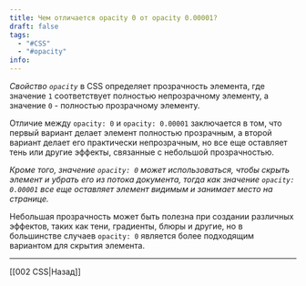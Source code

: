 ```yaml
---
title: Чем отличается opacity 0 от opacity 0.00001?
draft: false
tags:
  - "#CSS"
  - "#opacity"
info:
---
```

*Свойство `opacity`* в CSS определяет прозрачность элемента, где значение `1` соответствует полностью непрозрачному элементу, а значение `0` - полностью прозрачному элементу.

Отличие между `opacity: 0` и `opacity: 0.00001` заключается в том, что первый вариант делает элемент полностью прозрачным, а второй вариант делает его практически непрозрачным, но все еще оставляет тень или другие эффекты, связанные с небольшой прозрачностью.

_Кроме того, значение `opacity: 0` может использоваться, чтобы скрыть элемент и убрать его из потока документа, тогда как значение `opacity: 0.00001` все еще оставляет элемент видимым и занимает место на странице._

Небольшая прозрачность может быть полезна при создании различных эффектов, таких как тени, градиенты, блюры и другие, но в большинстве случаев `opacity: 0` является более подходящим вариантом для скрытия элемента.

---

[[002 CSS|Назад]]